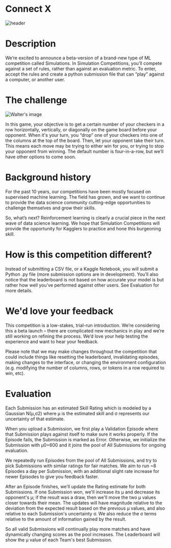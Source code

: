 # Connect X
![header](https://github.com/JamesSuryaPutra/Connect-X/assets/155945814/0bec9274-8666-452b-9897-d9adf05a6cea)

# Description
We’re excited to announce a beta-version of a brand-new type of ML competition called Simulations. In Simulation Competitions, you’ll compete against a set of rules, rather than against an evaluation metric. To enter, accept the rules and create a python submission file that can “play” against a computer, or another user.

# The challenge
![Walter's image](https://github.com/JamesSuryaPutra/Connect-X/assets/155945814/1ce36157-6586-42ac-801d-7fe80109521a)

In this game, your objective is to get a certain number of your checkers in a row horizontally, vertically, or diagonally on the game board before your opponent. When it's your turn, you “drop” one of your checkers into one of the columns at the top of the board. Then, let your opponent take their turn. This means each move may be trying to either win for you, or trying to stop your opponent from winning. The default number is four-in-a-row, but we’ll have other options to come soon.

# Background history
For the past 10 years, our competitions have been mostly focused on supervised machine learning. The field has grown, and we want to continue to provide the data science community cutting-edge opportunities to challenge themselves and grow their skills.

So, what’s next? Reinforcement learning is clearly a crucial piece in the next wave of data science learning. We hope that Simulation Competitions will provide the opportunity for Kagglers to practice and hone this burgeoning skill.

# How is this competition different?
Instead of submitting a CSV file, or a Kaggle Notebook, you will submit a Python .py file (more submission options are in development). You’ll also notice that the leaderboard is not based on how accurate your model is but rather how well you’ve performed against other users. See Evaluation for more details.

# We'd love your feedback
This competition is a low-stakes, trial-run introduction. We’re considering this a beta launch – there are complicated new mechanics in play and we’re still working on refining the process. We’d love your help testing the experience and want to hear your feedback.

Please note that we may make changes throughout the competition that could include things like resetting the leaderboard, invalidating episodes, making changes to the interface, or changing the environment configuration (e.g. modifying the number of columns, rows, or tokens in a row required to win, etc).

# Evaluation
Each Submission has an estimated Skill Rating which is modeled by a Gaussian N(μ,σ2) where μ is the estimated skill and σ represents our uncertainty of that estimate.

When you upload a Submission, we first play a Validation Episode where that Submission plays against itself to make sure it works properly. If the Episode fails, the Submission is marked as Error. Otherwise, we initialize the Submission with μ0=600 and it joins the pool of All Submissions for ongoing evaluation.

We repeatedly run Episodes from the pool of All Submissions, and try to pick Submissions with similar ratings for fair matches. We aim to run ~8 Episodes a day per Submission, with an additional slight rate increase for newer Episodes to give you feedback faster.

After an Episode finishes, we'll update the Rating estimate for both Submissions. If one Submission won, we'll increase its μ and decrease its opponent's μ; if the result was a draw, then we'll move the two μ values closer towards their mean. The updates will have magnitude relative to the deviation from the expected result based on the previous μ values, and also relative to each Submission's uncertainty σ. We also reduce the σ terms relative to the amount of information gained by the result.

So all valid Submissions will continually play more matches and have dynamically changing scores as the pool increases. The Leaderboard will show the μ value of each Team's best Submission.
